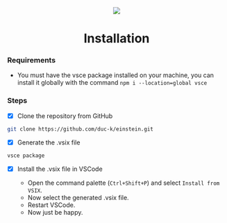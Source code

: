 <div align="center">
  <img src="https://i.imgur.com/FdnrH7d.gif" />
  <h1>Installation</h1>
</div>

### Requirements

- You must have the vsce package installed on your machine, you can install it globally with the command `npm i --location=global vsce`

### Steps

- [x] Clone the repository from GitHub

```bash
git clone https://github.com/duc-k/einstein.git
```

- [x] Generate the .vsix file

```bash
vsce package
```

- [x] Install the .vsix file in VSCode

  - Open the command palette (`Ctrl+Shift+P`) and select `Install from VSIX`.
  - Now select the generated .vsix file.
  - Restart VSCode.
  - Now just be happy.